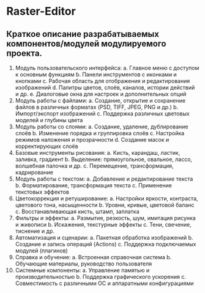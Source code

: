 ﻿# Raster-Editor
## Краткое описание разрабатываемых компонентов/модулей модулируемого проекта.
1.	Модуль пользовательского интерфейса:
a.	Главное меню с доступом к основным функциям
b.	Панели инструментов с иконками и кнопками
c.	Рабочая область для отображения и редактирования изображений
d.	Палитры цветов, слоёв, каналов, истории действий и др.
e.	Диалоговые окна для настроек и дополнительных опций
2.	Модуль работы с файлами:
a.	Создание, открытие и сохранение файлов в различных форматах (PSD, TIFF, JPEG, PNG и др.)
b.	Импорт/экспорт изображений
c.	Поддержка различных цветовых моделей и глубины цвета
3.	Модуль работы со слоями:
a.	Создание, удаление, дублирование слоёв
b.	Изменение порядка и группировка слоёв
c.	Настройка режимов наложения и прозрачности
d.	Создание масок и корректирующих слоёв
4.	Базовые инструменты рисования:
a.	Кисть, карандаш, ластик, заливка, градиент
b.	Выделение: прямоугольное, овальное, лассо, волшебная палочка и др.
c.	Перемещение, трансформация, кадрирование
5.	Модуль работы с текстом:
a.	Добавление и редактирование текста
b.	Форматирование, трансформация текста
c.	Применение текстовых эффектов
6.	Цветокоррекция и ретуширование:
a.	Настройки яркости, контраста, цветового тона, насыщенности
b.	Уровни, кривые, цветовой баланс
c.	Восстанавливающая кисть, штамп, заплатка
7.	Фильтры и эффекты:
a.	Размытие, резкость, шум, имитация рисунка и живописи
b.	Искажения, текстурные эффекты
c.	Тени, свечение, тиснение и др.
8.	Автоматизация и сценарии:
a.	Пакетная обработка изображений
b.	Создание и запись операций (Actions)
c.	Поддержка подключаемых модулей (плагинов)
9.	Справка и обучение:
a.	Встроенная справочная система
b.	Обучающие материалы, руководство пользователя
10.	 Системные компоненты:
a.	Управление памятью и производительностью
b.	Поддержка графического ускорения
c.	Совместимость с различными ОС и аппаратными конфигурациями
